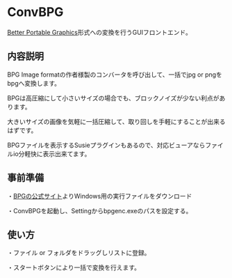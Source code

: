 # ConvBPG

[Better Portable Graphics](https://ja.wikipedia.org/wiki/Better_Portable_Graphics)形式への変換を行うGUIフロントエンド。

## 内容説明

BPG Image formatの作者様製のコンバータを呼び出して、一括でjpg or pngをbpgへ変換します。

BPGは高圧縮にして小さいサイズの場合でも、ブロックノイズが少ない利点があります。

大きいサイズの画像を気軽に一括圧縮して、取り回しを手軽にすることが出来るはずです。

BPGファイルを表示するSusieプラグインもあるので、対応ビューアならファイルio分軽快に表示出来てます。


## 事前準備

・[BPGの公式サイト](https://bellard.org/bpg/)よりWindows用の実行ファイルをダウンロード

・ConvBPGを起動し、Settingからbpgenc.exeのパスを設定する。


## 使い方

・ファイル or フォルダをドラッグしリストに登録。

・スタートボタンにより一括で変換を行えます。


